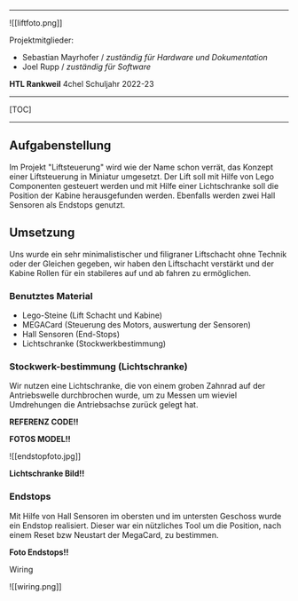 *** 

![[liftfoto.png]]

Projektmitglieder: 
* Sebastian Mayrhofer / *zuständig für Hardware und Dokumentation*
* Joel Rupp / *zuständig für Software*

 **HTL Rankweil**  4chel                                                                 Schuljahr 2022-23 

***

[TOC]

***

## Aufgabenstellung 

Im Projekt "Liftsteuerung" wird wie der Name schon verrät, das Konzept einer Liftsteuerung in Miniatur umgesetzt. Der Lift soll mit Hilfe von Lego Componenten gesteuert werden und mit Hilfe einer Lichtschranke soll die Position der Kabine herausgefunden werden. Ebenfalls werden zwei Hall Sensoren als Endstops genutzt. 


## Umsetzung

Uns wurde ein sehr minimalistischer und filigraner Liftschacht ohne Technik oder der Gleichen gegeben, wir haben den Liftschacht verstärkt und der Kabine Rollen für ein stabileres auf und ab fahren zu ermöglichen. 

### Benutztes Material

* Lego-Steine  (Lift Schacht und Kabine) 
* MEGACard  (Steuerung des Motors, auswertung der Sensoren)
* Hall Sensoren (End-Stops)
* Lichtschranke (Stockwerkbestimmung)


### Stockwerk-bestimmung (Lichtschranke)

Wir nutzen eine Lichtschranke, die von einem groben Zahnrad auf der Antriebswelle durchbrochen wurde, um zu Messen um wieviel Umdrehungen die Antriebsachse zurück gelegt hat. 

**REFERENZ CODE!!**

**FOTOS MODEL!!**

![[endstopfoto.jpg]]

**Lichtschranke Bild!!**

### Endstops 

Mit Hilfe von Hall Sensoren im obersten und im untersten Geschoss wurde ein Endstop realisiert. Dieser war ein nützliches Tool um die Position, nach einem Reset bzw Neustart der MegaCard, zu bestimmen. 

**Foto Endstops!!**

Wiring

![[wiring.png]]

